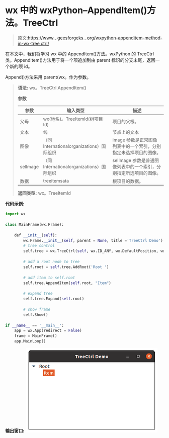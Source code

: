 # wx 中的 wxPython–AppendItem()方法。TreeCtrl

> 原文:[https://www . geesforgeks . org/wxpython-appenditem-method-in-wx-tree ctrl/](https://www.geeksforgeeks.org/wxpython-appenditem-method-in-wx-treectrl/)

在本文中，我们将学习 wx 中的 AppendItem()方法。wxPython 的 TreeCtrl 类。AppendItem()方法用于将一个项追加到由 parent 标识的分支末尾，返回一个新的项 id。

Append()方法采用 parent(wx。作为参数。

> **语法:** wx。TreeCtrl.AppendItem()
> 
> **参数**
> 
> | 参数 | 输入类型 | 描述 |
> | --- | --- | --- |
> | 父母 | wx(地名)。TreeItemId(树项目 Id) | 项目的父根。 |
> | 文本 | 线 | 节点上的文本 |
> | 图像 | （同 Internationalorganizations）国际组织 | image 参数是正常图像列表中的一个索引，分别指定未选择项目的图像。 |
> | selImage | （同 Internationalorganizations）国际组织 | selImage 参数是普通图像列表中的一个索引，分别指定所选项目的图像。 |
> | 数据 | treeitemsata | 根项目的数据。 |
> 
> **返回类型:** wx。TreeItemId

**代码示例:**

```py
import wx

class MainFrame(wx.Frame):

    def __init__(self):
        wx.Frame.__init__(self, parent = None, title ='TreeCtrl Demo')
        # tree control
        self.tree = wx.TreeCtrl(self, wx.ID_ANY, wx.DefaultPosition, wx.DefaultSize)

        # add a root node to tree
        self.root = self.tree.AddRoot('Root ')

        # add item to self.root
        self.tree.AppendItem(self.root, "Item")

        # expand tree
        self.tree.Expand(self.root)

        # show frame
        self.Show()

if __name__ == '__main__':
    app = wx.App(redirect = False)
    frame = MainFrame()
    app.MainLoop()
```

**输出窗口:**
![](img/85047c7a168040f6a0c28a2d74cfd770.png)